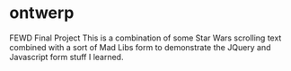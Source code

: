 # ontwerp
FEWD Final Project
This is a combination of some Star Wars scrolling text combined with a sort of Mad Libs form to demonstrate the JQuery and Javascript form stuff I learned.
